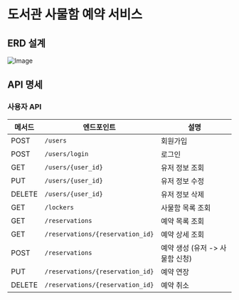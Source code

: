 # 도서관 사물함 예약 서비스

## ERD 설계
![Image](https://github.com/user-attachments/assets/74863749-954d-4117-a56e-bd5da10fb52d)

## API 명세
### 사용자 API
|메서드|엔드포인트|설명|
|------|---|---|
|POST|`/users`|회원가입|
|POST|`/users/login`|로그인|
|GET|`/users/{user_id}`|유저 정보 조회|
|PUT|`/users/{user_id}`|유저 정보 수정|
|DELETE|`/users/{user_id}`|유저 정보 삭제|
|GET|`/lockers`|사물함 목록 조회|
|GET|`/reservations`|예약 목록 조회|
|GET|`/reservations/{reservation_id}`|예약 상세 조회|
|POST|`/reservations`|예약 생성 (유저 -> 사물함 신청)|
|PUT|`/reservations/{reservation_id}`|예약 연장|
|DELETE|`/reservations/{reservation_id}`|예약 취소|
